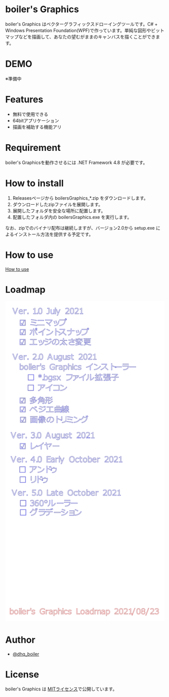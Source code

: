 # boiler's Graphics

boiler's Graphics はベクターグラフィックスドローイングツールです。C# + Windows Presentation Foundation(WPF)で作っています。単純な図形やビットマップなどを描画して、あなたの望むがままのキャンバスを描くことができます。

# DEMO

※準備中

# Features

* 無料で使用できる
* 64bitアプリケーション
* 描画を補助する機能アリ

# Requirement

boiler's Graphicsを動作させるには .NET Framework 4.8 が必要です。

# How to install

 1. Releasesページから boilersGraphics_*.zip をダウンロードします。
 2. ダウンロードしたzipファイルを展開します。
 3. 展開したフォルダを安全な場所に配置します。
 4. 配置したフォルダ内の boilersGraphics.exe を実行します。

なお、zipでのバイナリ配布は継続しますが、バージョン2.0から setup.exe によるインストール方法を提供する予定です。

# How to use

[How to use](https://github.com/dhq-boiler/boiler-s-Graphics/blob/develop/HowToUse.md)

# Loadmap

![Loadmap](https://github.com/dhq-boiler/boiler-s-Graphics/blob/eba6b1f08accffef398f7531887b1c5b2d01f8b5/WebComponents/boilersGraphics_loadmap.jpg)


# Author

* [@dhq_boiler](https://twitter.com/dhq_boiler)

# License

boiler's Graphics は [MITライセンス](https://en.wikipedia.org/wiki/MIT_License)で公開しています。
